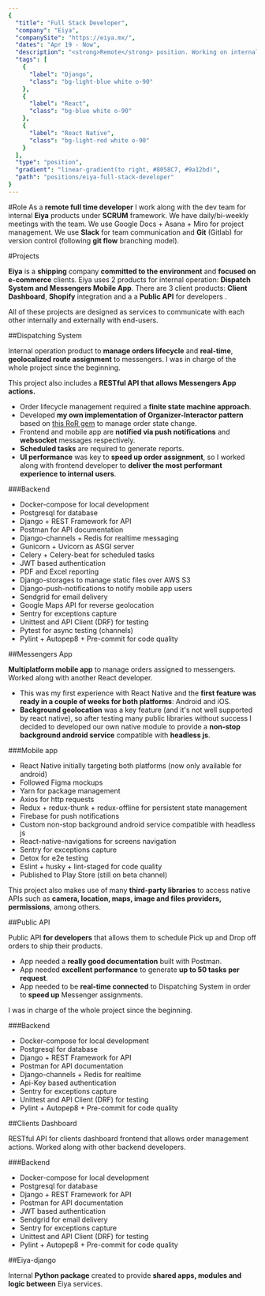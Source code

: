 ```yaml
---
{
  "title": "Full Stack Developer",
  "company": "Eiya",
  "companySite": "https://eiya.mx/",
  "dates": "Apr 19 - Now",
  "description": "<strong>Remote</strong> position. Working on internal and client products. Development stacks: <strong>Django</strong>, <strong>React</strong> and <strong>React Native</strong>.",
  "tags": [
    {
      "label": "Django",
      "class": "bg-light-blue white o-90"
    },
    {
      "label": "React",
      "class": "bg-blue white o-90"
    },
    {
      "label": "React Native",
      "class": "bg-light-red white o-90"
    }
  ],
  "type": "position",
  "gradient": "linear-gradient(to right, #8058C7, #9a12bd)",
  "path": "positions/eiya-full-stack-developer"
}
---
```

#Role
As a **remote full time developer** I work along with the dev team for internal **Eiya** products under **SCRUM** framework. We have daily/bi-weekly meetings with the team. We use Google Docs + Asana + Miro for project management. We use **Slack** for team communication and **Git** (Gitlab) for version control (following **git flow** branching model).

#Projects

**Eiya** is a **shipping** company **committed to the environment** and **focused on e-commerce** clients. Eiya uses 2 products for internal operation: **Dispatch System and Messengers Mobile App**. There are 3 client products: **Client Dashboard**, **Shopify** integration and a a **Public API** for developers .

All of these projects are designed as services to communicate with each other internally and externally with end-users.

##Dispatching System

Internal operation product to **manage orders lifecycle** and **real-time**, **geolocalized route assignment** to messengers. I was in charge of the whole project since the beginning.

This project also includes a **RESTful API that allows Messengers App actions.**

<ul class="challenges">
  <li>Order lifecycle management required a <strong>finite state machine approach</strong>.</li>
  <li>Developed <strong>my own implementation of Organizer-Interactor pattern</strong> based on <a href="https://github.com/collectiveidea/interactor">this RoR gem</a> to manage order state change.</li>
  <li>Frontend and mobile app are <strong>notified via push notifications</strong> and <strong>websocket</strong> messages respectively.</li>
  <li><strong>Scheduled tasks</strong> are required to generate reports.</li>
  <li><strong>UI performance</strong> was key to <strong>speed up order assignment</strong>, so I worked along with frontend developer to <strong>deliver the most performant experience to internal users</strong>.</li>
</ul>


###Backend
- Docker-compose for local development
- Postgresql for database
- Django + REST Framework for API
- Postman for API documentation
- Django-channels + Redis for realtime messaging
- Gunicorn + Uvicorn as ASGI server
- Celery + Celery-beat for scheduled tasks
- JWT based authentication
- PDF and Excel reporting
- Django-storages to manage static files over AWS S3
- Django-push-notifications to notify mobile app users
- Sendgrid for email delivery
- Google Maps API for reverse geolocation
- Sentry for exceptions capture
- Unittest and API Client (DRF) for testing
- Pytest for async testing (channels)
- Pylint + Autopep8 + Pre-commit for code quality

##Messengers App

**Multiplatform mobile app** to manage orders assigned to messengers. Worked along with another React developer.

<ul class="challenges">
  <li>This was my first experience with React Native and the <strong>first feature was ready in a couple of weeks for both platforms</strong>: Android and iOS.</li>
  <li><strong>Background geolocation</strong> was a key feature (and it's not well supported by react native), so after testing many public libraries without success I decided to developed our own native module to provide a <strong>non-stop background android service</strong> compatible with <strong>headless js</strong>.</li>
</ul>

###Mobile app

- React Native initially targeting both platforms (now only available for android)
- Followed Figma mockups
- Yarn for package management
- Axios for http requests
- Redux + redux-thunk + redux-offline for persistent state management
- Firebase for push notifications
- Custom non-stop background android service compatible with headless js
- React-native-navigations for screens navigation
- Sentry for exceptions capture
- Detox for e2e testing
- Eslint + husky + lint-staged for code quality
- Published to Play Store (still on beta channel)

This project also makes use of many **third-party libraries** to access native APIs such as **camera, location, maps, image and files providers, permissions**, among others.

##Public API

Public API **for developers** that allows them to schedule Pick up and Drop off orders to ship their products.

<ul class="challenges">
  <li>App needed a <strong>really good documentation</strong> built with Postman.</li>
  <li>App needed <strong>excellent performance</strong> to generate <strong>up to 50 tasks per request</strong>.</li>
  <li>App needed to be <strong>real-time connected</strong> to Dispatching System in order to <strong>speed up</strong> Messenger assignments.</li>
</ul>

I was in charge of the whole project since the beginning.

###Backend

- Docker-compose for local development
- Postgresql for database
- Django + REST Framework for API
- Postman for API documentation
- Django-channels + Redis for realtime
- Api-Key based authentication
- Sentry for exceptions capture
- Unittest and API Client (DRF) for testing
- Pylint + Autopep8 + Pre-commit for code quality

##Clients Dashboard

RESTful API for clients dashboard frontend that allows order management actions. Worked along with other backend developers.

###Backend
- Docker-compose for local development
- Postgresql for database
- Django + REST Framework for API
- Postman for API documentation
- JWT based authentication
- Sendgrid for email delivery
- Sentry for exceptions capture
- Unittest and API Client (DRF) for testing
- Pylint + Autopep8 + Pre-commit for code quality

##Eiya-django

Internal **Python package** created to provide **shared apps, modules and logic between** Eiya services.